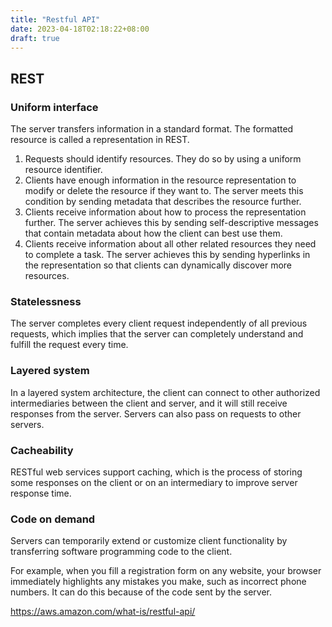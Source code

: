 ```yaml
---
title: "Restful API"
date: 2023-04-18T02:18:22+08:00
draft: true
---
```


## REST

### Uniform interface

The server transfers information in a standard format. The formatted resource is called a representation in REST.

1. Requests should identify resources. They do so by using a uniform resource identifier.
2. Clients have enough information in the resource representation to modify or delete the resource if they want to. The server meets this condition by sending metadata that describes the resource further.
3. Clients receive information about how to process the representation further. The server achieves this by sending self-descriptive messages that contain metadata about how the client can best use them.
4. Clients receive information about all other related resources they need to complete a task. The server achieves this by sending hyperlinks in the representation so that clients can dynamically discover more resources.

### Statelessness

The server completes every client request independently of all previous requests, which implies that the server can completely understand and fulfill the request every time.

### Layered system

In a layered system architecture, the client can connect to other authorized intermediaries between the client and server, and it will still receive responses from the server. Servers can also pass on requests to other servers.

### Cacheability

RESTful web services support caching, which is the process of storing some responses on the client or on an intermediary to improve server response time.

### Code on demand

Servers can temporarily extend or customize client functionality by transferring software programming code to the client.

For example, when you fill a registration form on any website, your browser immediately highlights any mistakes you make, such as incorrect phone numbers. It can do this because of the code sent by the server.

https://aws.amazon.com/what-is/restful-api/
